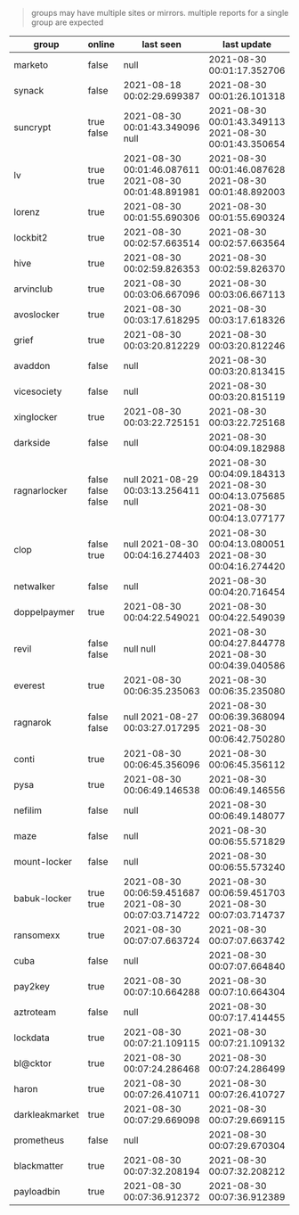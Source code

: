 > groups may have multiple sites or mirrors. multiple reports for a single group are expected

| group | online | last seen  | last update |
|-------|--------|------------|-------------|
| marketo | false | null | 2021-08-30 00:01:17.352706 |
| synack | false | 2021-08-18 00:02:29.699387 | 2021-08-30 00:01:26.101318 |
| suncrypt | true false | 2021-08-30 00:01:43.349096 null | 2021-08-30 00:01:43.349113 2021-08-30 00:01:43.350654 |
| lv | true true | 2021-08-30 00:01:46.087611 2021-08-30 00:01:48.891981 | 2021-08-30 00:01:46.087628 2021-08-30 00:01:48.892003 |
| lorenz | true | 2021-08-30 00:01:55.690306 | 2021-08-30 00:01:55.690324 |
| lockbit2 | true | 2021-08-30 00:02:57.663514 | 2021-08-30 00:02:57.663564 |
| hive | true | 2021-08-30 00:02:59.826353 | 2021-08-30 00:02:59.826370 |
| arvinclub | true | 2021-08-30 00:03:06.667096 | 2021-08-30 00:03:06.667113 |
| avoslocker | true | 2021-08-30 00:03:17.618295 | 2021-08-30 00:03:17.618326 |
| grief | true | 2021-08-30 00:03:20.812229 | 2021-08-30 00:03:20.812246 |
| avaddon | false | null | 2021-08-30 00:03:20.813415 |
| vicesociety | false | null | 2021-08-30 00:03:20.815119 |
| xinglocker | true | 2021-08-30 00:03:22.725151 | 2021-08-30 00:03:22.725168 |
| darkside | false | null | 2021-08-30 00:04:09.182988 |
| ragnarlocker | false false false | null 2021-08-29 00:03:13.256411 null | 2021-08-30 00:04:09.184313 2021-08-30 00:04:13.075685 2021-08-30 00:04:13.077177 |
| clop | false true | null 2021-08-30 00:04:16.274403 | 2021-08-30 00:04:13.080051 2021-08-30 00:04:16.274420 |
| netwalker | false | null | 2021-08-30 00:04:20.716454 |
| doppelpaymer | true | 2021-08-30 00:04:22.549021 | 2021-08-30 00:04:22.549039 |
| revil | false false | null null | 2021-08-30 00:04:27.844778 2021-08-30 00:04:39.040586 |
| everest | true | 2021-08-30 00:06:35.235063 | 2021-08-30 00:06:35.235080 |
| ragnarok | false false | null 2021-08-27 00:03:27.017295 | 2021-08-30 00:06:39.368094 2021-08-30 00:06:42.750280 |
| conti | true | 2021-08-30 00:06:45.356096 | 2021-08-30 00:06:45.356112 |
| pysa | true | 2021-08-30 00:06:49.146538 | 2021-08-30 00:06:49.146556 |
| nefilim | false | null | 2021-08-30 00:06:49.148077 |
| maze | false | null | 2021-08-30 00:06:55.571829 |
| mount-locker | false | null | 2021-08-30 00:06:55.573240 |
| babuk-locker | true true | 2021-08-30 00:06:59.451687 2021-08-30 00:07:03.714722 | 2021-08-30 00:06:59.451703 2021-08-30 00:07:03.714737 |
| ransomexx | true | 2021-08-30 00:07:07.663724 | 2021-08-30 00:07:07.663742 |
| cuba | false | null | 2021-08-30 00:07:07.664840 |
| pay2key | true | 2021-08-30 00:07:10.664288 | 2021-08-30 00:07:10.664304 |
| aztroteam | false | null | 2021-08-30 00:07:17.414455 |
| lockdata | true | 2021-08-30 00:07:21.109115 | 2021-08-30 00:07:21.109132 |
| bl@cktor | true | 2021-08-30 00:07:24.286468 | 2021-08-30 00:07:24.286499 |
| haron | true | 2021-08-30 00:07:26.410711 | 2021-08-30 00:07:26.410727 |
| darkleakmarket | true | 2021-08-30 00:07:29.669098 | 2021-08-30 00:07:29.669115 |
| prometheus | false | null | 2021-08-30 00:07:29.670304 |
| blackmatter | true | 2021-08-30 00:07:32.208194 | 2021-08-30 00:07:32.208212 |
| payloadbin | true | 2021-08-30 00:07:36.912372 | 2021-08-30 00:07:36.912389 |
